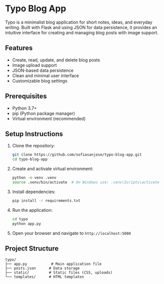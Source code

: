 # Typo Blog App

Typo is a minimalist blog application for short notes, ideas, and everyday writing. Built with Flask and using JSON for data persistence, it provides an intuitive interface for creating and managing blog posts with image support.

## Features

- Create, read, update, and delete blog posts
- Image upload support
- JSON-based data persistence
- Clean and minimal user interface
- Customizable blog settings

## Prerequisites

- Python 3.7+
- pip (Python package manager)
- Virtual environment (recommended)

## Setup Instructions

1. Clone the repository:
   ```bash
   git clone https://github.com/sofiasanjose/typo-blog-app.git
   cd typo-blog-app
   ```

2. Create and activate virtual environment:
   ```bash
   python -m venv .venv
   source .venv/bin/activate  # On Windows use: .venv\Scripts\activate
   ```

3. Install dependencies:
   ```bash
   pip install -r requirements.txt
   ```

4. Run the application:
   ```bash
   cd typo
   python app.py
   ```

5. Open your browser and navigate to `http://localhost:5000`

## Project Structure

```
typo/
├── app.py           # Main application file
├── posts.json      # Data storage
├── static/         # Static files (CSS, uploads)
└── templates/      # HTML templates
```
